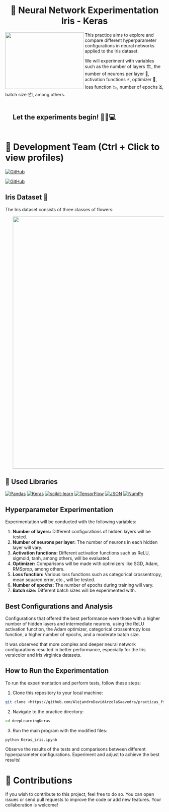<h1 align="center">📄 Neural Network Experimentation Iris - Keras</h1>

<img align="left" width="250" height="180" src="https://i.imgur.com/RsmO2hP.gif?raw=true"></a>
This practice aims to explore and compare different hyperparameter configurations in neural networks applied to the Iris dataset.

We will experiment with variables such as the number of layers 🏗️, the number of neurons per layer 🤖, activation functions ⚡, optimizer 🚀, loss function 📉, number of epochs ⏳, batch size 📦, among others.
<div id="user-content-toc">
  <ul>
    <summary><h2 style="display: inline-block">Let the experiments begin! 🚀🔬💻</h2></summary>
  </ul>
</div>

# 👥 Development Team (Ctrl + Click to view profiles)

[![GitHub](https://img.shields.io/badge/GitHub-Andrea%20Santana%20Lopez-purple?style=flat-square&logo=github)](https://github.com/AndreaSantalos)

[![GitHub](https://img.shields.io/badge/GitHub-Alejandro%20David%20Arzola%20Saavedra-blue?style=flat-square&logo=github)](https://github.com/AlejandroDavidArzolaSaavedra)


## Iris Dataset 🌷

The Iris dataset consists of three classes of flowers:

<ul align="center">		
  <a href="https://www.kaggle.com/datasets/uciml/iris" target="_blank">
    <img style="width:50rem"  src="https://i.imgur.com/LoELZjM.png">
  </a>
</ul>

## 📖 Used Libraries

[![Pandas](https://img.shields.io/badge/Pandas-%23191919?style=for-the-badge&logo=pandas)](Link_To_Your_Pandas_Page)
[![Keras](https://img.shields.io/badge/Keras-%23D00000?style=for-the-badge&logo=keras)](Link_To_Your_Keras_Page)
[![scikit-learn](https://img.shields.io/badge/scikit_learn-%23191919?style=for-the-badge&logo=scikit-learn)](Link_To_Your_Scikit_Learn_Page)
[![TensorFlow](https://img.shields.io/badge/TensorFlow-black?style=for-the-badge&logo=tensorflow)](Link_To_Your_TensorFlow_Page)
[![JSON](https://img.shields.io/badge/JSON-%23000000?style=for-the-badge&logo=json)](Link_To_Your_JSON_Page)
[![NumPy](https://img.shields.io/badge/NumPy-%23013243?style=for-the-badge&logo=numpy)](Link_To_Your_NumPy_Page)

## Hyperparameter Experimentation

Experimentation will be conducted with the following variables:

1. **Number of layers:** Different configurations of hidden layers will be tested.
2. **Number of neurons per layer:** The number of neurons in each hidden layer will vary.
3. **Activation functions:** Different activation functions such as ReLU, sigmoid, tanh, among others, will be evaluated.
4. **Optimizer:** Comparisons will be made with optimizers like SGD, Adam, RMSprop, among others.
5. **Loss function:** Various loss functions such as categorical crossentropy, mean squared error, etc., will be tested.
6. **Number of epochs:** The number of epochs during training will vary.
7. **Batch size:** Different batch sizes will be experimented with.

## Best Configurations and Analysis

Configurations that offered the best performance were those with a higher number of hidden layers and intermediate neurons, using the ReLU activation function, the Adam optimizer, categorical crossentropy loss function, a higher number of epochs, and a moderate batch size.

It was observed that more complex and deeper neural network configurations resulted in better performance, especially for the Iris versicolor and Iris virginica datasets.

## How to Run the Experimentation

To run the experimentation and perform tests, follow these steps:

1. Clone this repository to your local machine:
```bash
git clone <https://github.com/AlejandroDavidArzolaSaavedra/practicas_fsi/edit/deepLearningKeras>
```
2. Navigate to the practice directory:
```bash
cd deepLearningKeras
```
3. Run the main program with the modified files:
```bash
python Keras_iris.ipynb
```

Observe the results of the tests and comparisons between different hyperparameter configurations. Experiment and adjust to achieve the best results!

# 🤝 Contributions

If you wish to contribute to this project, feel free to do so. You can open issues or send pull requests to improve the code or add new features. Your collaboration is welcome!
